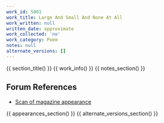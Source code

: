 ```yaml
---
work_id: 5801
work_title: Large And Small And None At All
work_written: null
written_date: approximate
work_collected: 'no'
work_category: Poem
notes: null
alternate_versions: []
---
```


{{ section_title() }}
{{ work_info() }}
{{ notes_section() }}
## Forum References
- [Scan of magazine appearance](https://bukowskiforum.com/threads/clipboard-large-and-small-and-none-at-all-chiron-review-no-32-1992.12791/)

{{ appearances_section() }}
{{ alternate_versions_section() }}